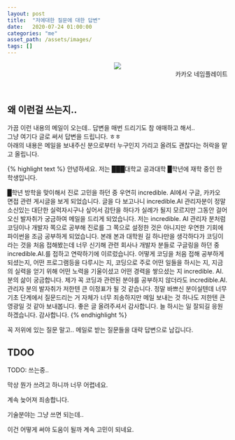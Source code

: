 ```yaml
---
layout: post
title:  "저에대한 질문에 대한 답변"
date:   2020-07-24 01:00:00
categories: "me"
asset_path: /assets/images/
tags: []
---
```


<header>
    <img src="{{ page.asset_path }}me-kakao.jpg" class="img-responsive img-rounded img-fluid center">
    <div style="text-align:right">
    카카오 네임플레이트
    </div>
</header>

## 왜 이런걸 쓰는지..

가끔 이런 내용의 메일이 오는데.. 답변을 매번 드리기도 참 애매하고 해서.. <br>
그냥 여기다 글로 써서 답변을 드립니다. ㅎㅎ <br>
아래의 내용은 메일을 보내주신 분으로부터 누구인지 가리고 올려도 괜찮다는 허락을 맡고 올립니다. 

{% highlight text %}
안녕하세요. 저는 ███대학교 공과대학 █학년에 재학 중인 한 학생입니다.

█학년 방학을 맞이해서 진로 고민을 하던 중 우연히 incredible. 
AI에서 구글, 카카오 면접 관련 게시글을 보게 되었습니다.
글을 다 보고나니 incredible.AI 관리자분이 정말 소신있는 대단한 실력자시구나 싶어서 감탄을 하다가 
실례가 될지 모르지만 그동안 걸어오신 발자취가 궁금하여 메일을 드리게 되었습니다.
저는 incredible. AI 관리자 분처럼 코딩이나 개발자 쪽으로 공부해 진로를 그 쪽으로 설정한 것은 아니지만 
우연한 기회에 파이썬을 조금 공부하게 되었습니다.
본래 본과 대학원 길 하나만을 생각하다가 코딩이라는 것을 처음 접해봤는데 너무 신기해 
관련 회사나 개발자 분들로 구글링을 하던 중 incredible.AI.를 접하고 연락하기에 이르렀습니다. 
어떻게 코딩을 처음 접해 공부하게 되셨는지, 어떤 프로그램등을 다루시는 지, 
코딩으로 주로 어떤 일들을 하시는 지, 지금의 실력을 얻기 위해 어떤 노력을 기울이셨고 
어떤 경력을 쌓으셨는 지 incredible. AI. 분의 삶이 궁금합니다. 
제가 꼭 코딩과 관련된 분야를 공부하지 않더라도 incredible.Al. 관리자 분의 발자취가 저한텐 큰 이정표가 될 것 같습니다.
정말 바쁘신 분이실텐데 너무 기초 단계에서 질문드리는 거 자체가 너무 죄송하지만 
메일 보내는 것 하나도 저한텐 큰 영광일 것 같아 보내봅니다.
좋은 글 올려주셔서 감사합니다. 늘 하시는 일 잘되길 응원하겠습니다.
감사합니다.
{% endhighlight %}

꼭 저위에 있는 질문 말고.. 메일로 받는 질문들을 대략 답변으로 남깁니다. 

## TDOO

TODO: 쓰는중.. 

막상 뭔가 쓰려고 하니까 너무 어렵네요. 

계속 늦어져 죄송합니다. 

기술분야는 그냥 쓰면 되는데.. 

이건 어떻게 써야 도움이 될까 계속 고민이 되네요.